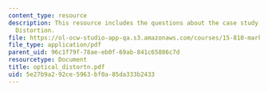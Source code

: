 ```yaml
---
content_type: resource
description: This resource includes the questions about the case study of Optical
  Distortion.
file: https://ol-ocw-studio-app-qa.s3.amazonaws.com/courses/15-810-marketing-management-fall-2004/5e27b9a292ce5963bf0a85da333b2433_optical_distortn.pdf
file_type: application/pdf
parent_uid: 96c1f79f-78ae-eb0f-69ab-841c65886c7d
resourcetype: Document
title: optical_distortn.pdf
uid: 5e27b9a2-92ce-5963-bf0a-85da333b2433
---
```

